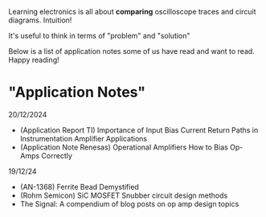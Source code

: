 Learning electronics is all about **comparing** oscilloscope traces and circuit diagrams. Intuition!

It's useful to think in terms of "problem" and "solution"

Below is a list of application notes some of us have read and want to read. Happy reading!

# "Application Notes"
20/12/2024  
- (Application Report TI) Importance of Input Bias Current Return Paths in Instrumentation Amplifier Applications  
- (Application Note Renesas) Operational Amplifiers How to Bias Op-Amps Correctly  

19/12/24  
- (AN-1368) Ferrite Bead Demystified   
- (Rohm Semicon) SiC MOSFET Snubber circuit design methods  
- The Signal: A compendium of blog posts on op amp design topics  



